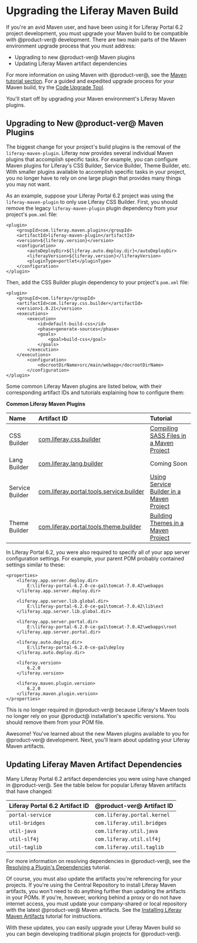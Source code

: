 # Upgrading the Liferay Maven Build

If you're an avid Maven user, and have been using it for Liferay Portal 6.2
project development, you must upgrade your Maven build to be compatible with
@product-ver@ development. There are two main parts of the Maven environment
upgrade process that you must address:

- Upgrading to new @product-ver@ Maven plugins
- Updating Liferay Maven artifact dependencies

For more information on using Maven with @product-ver@, see the
[Maven tutorial section](/develop/tutorials/-/knowledge_base/7-0/maven). For a
guided and expedited upgrade process for your Maven build, try the
[Code Upgrade Tool](/develop/tutorials/-/knowledge_base/7-0/adapting-to-liferay-7s-api-with-the-code-upgrade-tool).

<!-- Mention Maven Workspace here when documentation is available. -Cody -->

You'll start off by upgrading your Maven environment's Liferay Maven plugins.

## Upgrading to New @product-ver@ Maven Plugins

The biggest change for your project's build plugins is the removal of the
`liferay-maven-plugin`. Liferay now provides several individual Maven plugins
that accomplish specific tasks. For example, you can configure Maven plugins for
Liferay's CSS Builder, Service Builder, Theme Builder, etc. With smaller plugins
available to accomplish specific tasks in your project, you no longer have to
rely on one large plugin that provides many things you may not want.

As an example, suppose your Liferay Portal 6.2 project was using the
`liferay-maven-plugin` to only use Liferay CSS Builder. First, you should remove
the legacy `liferay-maven-plugin` plugin dependency from your project's
`pom.xml` file:

    <plugin>
        <groupId>com.liferay.maven.plugins</groupId>
        <artifactId>liferay-maven-plugin</artifactId>
        <version>${liferay.version}</version>
        <configuration>
            <autoDeployDir>${liferay.auto.deploy.dir}</autoDeployDir>
            <liferayVersion>${liferay.version}</liferayVersion>
            <pluginType>portlet</pluginType>
        </configuration>
    </plugin>

Then, add the CSS Builder plugin dependency to your project's `pom.xml` file:

    <plugin>
        <groupId>com.liferay</groupId>
        <artifactId>com.liferay.css.builder</artifactId>
        <version>1.0.21</version>
        <executions>
            <execution>
                <id>default-build-css</id>
                <phase>generate-sources</phase>
                <goals>
                    <goal>build-css</goal>
                </goals>
            </execution>
        </executions>
            <configuration>
                <docrootDirName>src/main/webapp</docrootDirName>
            </configuration>
    </plugin>

Some common Liferay Maven plugins are listed below, with their corresponding
artifact IDs and tutorials explaining how to configure them:

**Common Liferay Maven Plugins**

Name | Artifact ID | Tutorial |
:----| :---------- | :------- |
CSS Builder | [com.liferay.css.builder](https://search.maven.org/#search%7Cga%7C1%7Ccom.liferay.css.builder) | [Compiling SASS Files in a Maven Project](/develop/tutorials/-/knowledge_base/7-0/compiling-sass-files-in-a-maven-project) |
Lang Builder | [com.liferay.lang.builder](https://search.maven.org/#search%7Cga%7C1%7Ccom.liferay.lang.builder) | Coming Soon |
Service Builder | [com.liferay.portal.tools.service.builder](https://search.maven.org/#search%7Cga%7C1%7Ccom.liferay.portal.tools.service.builder) | [Using Service Builder in a Maven Project](/develop/tutorials/-/knowledge_base/7-0/using-service-builder-in-a-maven-project) |
Theme Builder | [com.liferay.portal.tools.theme.builder](https://search.maven.org/#search%7Cga%7C1%7Ccom.liferay.portal.tools.theme.builder) | [Building Themes in a Maven Project](/develop/tutorials/-/knowledge_base/7-0/building-themes-in-a-maven-project) |

In Liferay Portal 6.2, you were also required to specify all of your app server
configuration settings. For example, your parent POM probably contained settings
similar to these:

    <properties>
        <liferay.app.server.deploy.dir>
            E:\liferay-portal-6.2.0-ce-ga1\tomcat-7.0.42\webapps
        </liferay.app.server.deploy.dir>

        <liferay.app.server.lib.global.dir>
            E:\liferay-portal-6.2.0-ce-ga1\tomcat-7.0.42\lib\ext
        </liferay.app.server.lib.global.dir>

        <liferay.app.server.portal.dir>
            E:\liferay-portal-6.2.0-ce-ga1\tomcat-7.0.42\webapps\root
        </liferay.app.server.portal.dir>

        <liferay.auto.deploy.dir>
            E:\liferay-portal-6.2.0-ce-ga1\deploy
        </liferay.auto.deploy.dir>

        <liferay.version>
            6.2.0
        </liferay.version>

        <liferay.maven.plugin.version>
            6.2.0
        </liferay.maven.plugin.version>
    </properties>

This is no longer required in @product-ver@ because Liferay's Maven tools no
longer rely on your @product@ installation's specific versions. You should
remove them from your POM file.

Awesome! You've learned about the new Maven plugins available to you for
@product-ver@ development. Next, you'll learn about updating your Liferay Maven
artifacts.

## Updating Liferay Maven Artifact Dependencies

Many Liferay Portal 6.2 artifact dependencies you were using have changed in
@product-ver@. See the table below for popular Liferay Maven artifacts that have
changed:

Liferay Portal 6.2 Artifact ID | @product-ver@ Artifact ID |
:----------------------------- | :------------------------ |
`portal-service` | `com.liferay.portal.kernel` |
`util-bridges` | `com.liferay.util.bridges` |
`util-java` | `com.liferay.util.java` |
`util-slf4j` | `com.liferay.util.slf4j` |
`util-taglib` | `com.liferay.util.taglib` |

For more information on resolving dependencies in @product-ver@, see the
[Resolving a Plugin's Dependencies](/develop/tutorials/-/knowledge_base/7-0/resolving-a-plugins-dependencies)
tutorial.

Of course, you must also update the artifacts you're referencing for your
projects. If you're using the Central Repository to install Liferay Maven
artifacts, you won't need to do anything further than updating the artifacts in
your POMs. If you're, however, working behind a proxy or do not have internet
access, you must update your company-shared or local repository with the latest
@product-ver@ Maven artifacts. See the
[Installing Liferay Maven Artifacts](/develop/tutorials/-/knowledge_base/7-0/installing-liferay-maven-artifacts)
tutorial for instructions.

With these updates, you can easily upgrade your Liferay Maven build so you can
begin developing traditional plugin projects for @product-ver@.